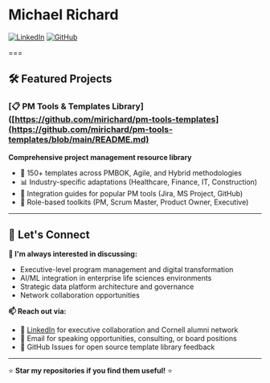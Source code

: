 # Michael Richard 

[![LinkedIn](https://img.shields.io/badge/LinkedIn-0077B5?style=for-the-badge&logo=linkedin&logoColor=white)](https://linkedin.com/in/michaelrichard)
[![GitHub](https://img.shields.io/badge/GitHub-100000?style=for-the-badge&logo=github&logoColor=white)](https://github.com/mirichard)

===

## 🛠️ Featured Projects

### [📋 PM Tools & Templates Library]([https://github.com/mirichard/pm-tools-templates](https://github.com/mirichard/pm-tools-templates/blob/main/README.md)
**Comprehensive project management resource library**
- 🎯 150+ templates across PMBOK, Agile, and Hybrid methodologies
- 📊 Industry-specific adaptations (Healthcare, Finance, IT, Construction)
- 🔧 Integration guides for popular PM tools (Jira, MS Project, GitHub)
- 👥 Role-based toolkits (PM, Scrum Master, Product Owner, Executive)

---

## 🤝 Let's Connect

**💬 I'm always interested in discussing:**
- Executive-level program management and digital transformation
- AI/ML integration in enterprise life sciences environments
- Strategic data platform architecture and governance
- Network collaboration opportunities

**📫 Reach out via:**
- 💼 [LinkedIn](https://linkedin.com/in/michaelrichard) for executive collaboration and Cornell alumni network
- 📧 Email for speaking opportunities, consulting, or board positions
- 🐙 GitHub Issues for open source template library feedback

---


⭐ **Star my repositories if you find them useful!** ⭐

